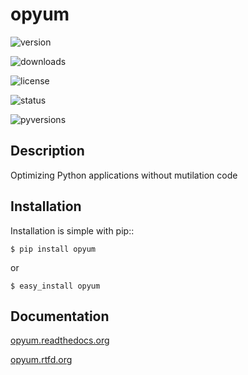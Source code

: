opyum
================================================

![version](https://img.shields.io/pypi/v/opyum.svg)

![downloads](https://img.shields.io/pypi/v/opyum.svg)

![license](https://img.shields.io/pypi/l/opyum.svg)

![status](https://img.shields.io/pypi/status/opyum.svg)

![pyversions](https://img.shields.io/pypi/pyversions/opyum.svg)


Description
-----------

Optimizing Python applications without mutilation code


Installation
------------

Installation is simple with pip::

    $ pip install opyum

or

	$ easy_install opyum


Documentation
-------------

 [opyum.readthedocs.org](http://opyum.readthedocs.org/)

 [opyum.rtfd.org](http://opyum.rtfd.org/)

